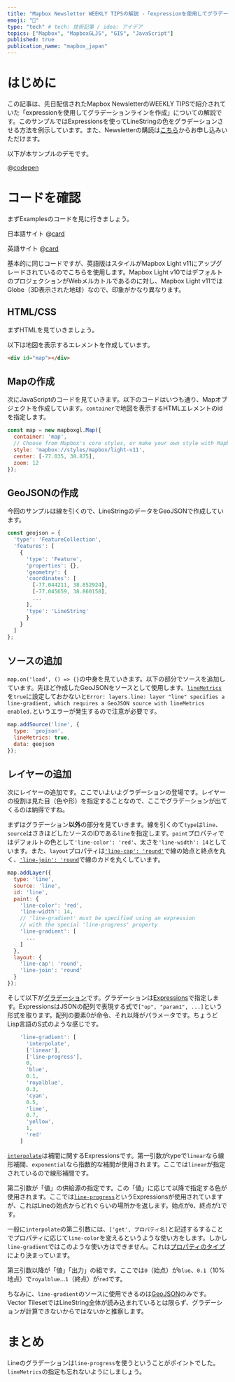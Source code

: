 ```yaml
---
title: "Mapbox Newsletter WEEKLY TIPSの解説 -「expressionを使用してグラデーションラインを作成」"
emoji: "🌈"
type: "tech" # tech: 技術記事 / idea: アイデア
topics: ["Mapbox", "MapboxGLJS", "GIS", "JavaScript"]
published: true
publication_name: "mapbox_japan"
---
```


# はじめに

この記事は、先日配信されたMapbox NewsletterのWEEKLY TIPSで紹介されていた「expressionを使用してグラデーションラインを作成」についての解説です。このサンプルではExpressionsを使ってLineStringの色をグラデーションさせる方法を例示しています。また、Newsletterの購読は[こちら](https://www.mapbox.jp/blog?#:~:text=%E3%83%8B%E3%83%A5%E3%83%BC%E3%82%B9%E3%83%AC%E3%82%BF%E3%83%BC%E3%82%92%E8%B3%BC%E8%AA%AD)からお申し込みいただけます。

以下が本サンプルのデモです。

@[codepen](https://codepen.io/OttyLab/pen/KKJVXQB)


# コードを確認

まずExamplesのコードを見に行きましょう。

日本語サイト
@[card](https://docs.mapbox.com/jp/mapbox-gl-js/example/line-gradient/)

英語サイト
@[card](https://docs.mapbox.com/mapbox-gl-js/example/line-gradient/)

基本的に同じコードですが、英語版はスタイルがMapbox Light v11にアップグレードされているのでこちらを使用します。Mapbox Light v10ではデフォルトのプロジェクションがWebメルカトルであるのに対し、Mapbox Light v11ではGlobe（3D表示された地球）なので、印象がかなり異なります。

## HTML/CSS

まずHTMLを見ていきましょう。

以下は地図を表示するエレメントを作成しています。

```HTML
<div id="map"></div>
```

## Mapの作成

次にJavaScriptのコードを見ていきます。以下のコードはいつも通り、Mapオブジェクトを作成しています。`container`で地図を表示するHTMLエレメントのidを指定します。

```JavaScript
const map = new mapboxgl.Map({
  container: 'map',
  // Choose from Mapbox's core styles, or make your own style with Mapbox Studio
  style: 'mapbox://styles/mapbox/light-v11',
  center: [-77.035, 38.875],
  zoom: 12
});
```

## GeoJSONの作成

今回のサンプルは線を引くので、LineStringのデータをGeoJSONで作成しています。

```JavaScript
const geojson = {
  'type': 'FeatureCollection',
  'features': [
    {
      'type': 'Feature',
      'properties': {},
      'geometry': {
      'coordinates': [
        [-77.044211, 38.852924],
        [-77.045659, 38.860158],
        ...
      ],
      'type': 'LineString'
      }
    }
  ]
};
```

## ソースの追加
`map.on('load', () => {}`の中身を見ていきます。以下の部分でソースを追加しています。先ほど作成したGeoJSONをソースとして使用します。[`lineMetrics`](https://docs.mapbox.com/style-spec/reference/sources/#geojson-lineMetrics)を`true`に設定しておかないと`Error: layers.line: layer "line" specifies a line-gradient, which requires a GeoJSON source with lineMetrics enabled.`というエラーが発生するので注意が必要です。

```JavaScript
map.addSource('line', {
  type: 'geojson',
  lineMetrics: true,
  data: geojson
});
```

## レイヤーの追加
次にレイヤーの追加です。ここでいよいよグラデーションの登場です。レイヤーの役割は見た目（色や形）を指定することなので、ここでグラデーションが出てくるのは納得ですね。

まずはグラデーション**以外**の部分を見ていきます。線を引くのて`type`は`line`、`source`はさきほどしたソースのIDである`line`を指定します。`paint`プロパティではデフォルトの色として`'line-color': 'red'`、太さを`'line-width': 14`としています。また、`layout`プロパティは[`'line-cap': 'round'`](https://docs.mapbox.com/style-spec/reference/layers/#layout-line-line-cap)で線の始点と終点を丸く、[`'line-join': 'round`](https://docs.mapbox.com/style-spec/reference/layers/#layout-line-line-join)で線のカドを丸くしています。

```JavaScript
map.addLayer({
  type: 'line',
  source: 'line',
  id: 'line',
  paint: {
    'line-color': 'red',
    'line-width': 14,
    // 'line-gradient' must be specified using an expression
    // with the special 'line-progress' property
    'line-gradient': [
      ...
    ]
  },
  layout: {
    'line-cap': 'round',
    'line-join': 'round'
  }
});
```

そして以下が[グラデーション](https://docs.mapbox.com/style-spec/reference/layers/#paint-line-line-gradient)です。グラデーションは[Expressions](https://docs.mapbox.com/style-spec/reference/expressions/)で指定します。ExpressionsはJSONの配列で表現する式で`["op", "param1", ...]`という形式を取ります。配列の要素0が命令、それ以降がパラメータです。ちょうどLisp言語のS式のような感じです。

```JavaScript
    'line-gradient': [
      'interpolate',
      ['linear'],
      ['line-progress'],
      0,
      'blue',
      0.1,
      'royalblue',
      0.3,
      'cyan',
      0.5,
      'lime',
      0.7,
      'yellow',
      1,
      'red'
    ]
```

[`interpolate`](https://docs.mapbox.com/style-spec/reference/expressions/#interpolate)は補間に関するExpressionsです。第一引数がtypeで`linear`なら線形補間、`exponential`なら指数的な補間が使用されます。ここでは`linear`が指定されているので線形補間です。

第二引数が「値」の供給源の指定です。この「値」に応じて以降で指定する色が使用されます。ここでは[`line-progress`](https://docs.mapbox.com/style-spec/reference/expressions/#line-progress)というExpressionsが使用されていますが、これはLineの始点からどれぐらいの場所かを返します。始点が`0`、終点が`1`です。

一般に`interpolate`の第二引数には、`['get', プロパティ名]`と記述するすることでプロパティに応じて`line-color`を変えるというような使い方をします。しかし`line-gradient`ではこのような使い方はできません。これは[プロパティのタイプ](https://github.com/mapbox/mapbox-gl-js/blob/v2.15.0/src/style-spec/reference/v8.json#L5097)により決まっています。

第三引数以降が「値」「出力」の組です。ここでは`0`（始点）が`blue`、`0.1`（10%地点）で`royalblue`…`1`（終点）が`red`です。

ちなみに、`line-gradient`のソースに使用できるのは[GeoJSON](https://github.com/mapbox/mapbox-gl-js/blob/v2.15.0/src/style-spec/validate/validate_layer.js#L84)のみです。Vector TilesetではLineString全体が読み込まれているとは限らず、グラデーションが計算できないからではないかと推察します。


# まとめ

Lineのグラデーションは``line-progress``を使うということがポイントでした。`lineMetrics`の指定も忘れないようにしましょう。